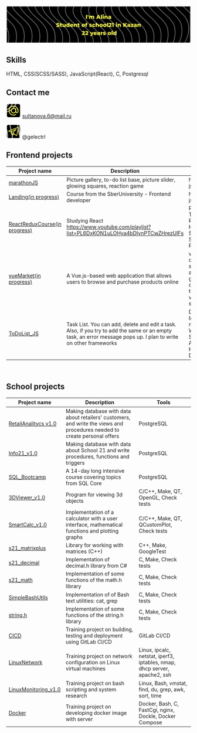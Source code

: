 ![header](img/img1.png)

## Skills
HTML, CSS(SCSS/SASS), JavaScript(React), C, Postgresql

## Contact me
![mail](img/mail.svg) sultanova.6@mail.ru <br>

![telegram](img/teleg.svg) @gelectrl <br>

## Frontend projects
| Project name | Description | Tools | Link |
| - | - | - | - |
| [marathonJS](https://github.com/sultanova6/marathonJS) | Picture gallery, to-do list base, picture slider, glowing squares, reaction game | html, css, js | References in the README |
| [Landing(in progress)](https://github.com/sultanova6/Landing) | Course from the SberUniversity - Frontend developer | html, css, js, react |   |
| [ReactReduxCourse(in progress)](https://github.com/sultanova6/ReactReduxCourse) | Studying React https://www.youtube.com/playlist?list=PL6DxKON1uLOHya4bDIynPTCwZHrezUlFs |  Redux Toolkit, React Hooks, Server-Side Rendering  |   |
| [vueMarket(in progress)](https://github.com/sultanova6/vueMarket) | A Vue.js-based web application that allows users to browse and purchase products online | vue, vue cli, json-server, axios, getting data from the API, vuex store | npm run serve |
| [ToDoList_JS](https://github.com/sultanova6/ToDoList_JS) | Task List. You can add, delete and edit a task. Also, if you try to add the same or an empty task, an error message pops up. I plan to write on other frameworks | DOM, Instance methods, Web Storage API, HTML DOM API | https://sultanova6.github.io/ToDoList_JS/ |
<br>

## School projects
| Project name | Description | Tools |
|-|-|-|
| [RetailAnalitycs v1.0](https://github.com/sultanova6/RetailAnalitycs_v1.0) | Making database with data about retailers' customers, and write the views and procedures needed to create personal offers | PostgreSQL
| [Info21_v1.0](https://github.com/sultanova6/Info21_v1.0) | Making database with data about School 21 and write procedures, functions and triggers | PostgreSQL
| [SQL_Bootcamp](https://github.com/sultanova6/SQL_Bootcamp) | A 14-day long intensive course covering topics from SQL Core | PostgreSQL
| [3DViewer_v1.0](https://github.com/sultanova6/3DViewer_v1.0) | Program for viewing 3d objects | C/C++, Make, QT, OpenGL, Check tests
| [SmartCalc_v1.0](https://github.com/sultanova6/SmartCalc_v1.0) | Implementation of a calculator with a user interface, mathematical functions and plotting graphs | C/C++, Make, QT, QCustomPlot, Check tests
| [s21_matrixplus](https://github.com/sultanova6/s21_matrixplus) | Library for working with matrices (C++) | C++, Make, GoogleTest
| [s21_decimal](https://github.com/sultanova6/s21_decimal) | Implementation of decimal.h library from C# | C, Make, Check tests
| [s21_math](https://github.com/sultanova6/s21_math) | Implementation of some functions of the math.h library | C, Make, Check tests
| [SimpleBashUtils](https://github.com/sultanova6/SimpleBashUtils) | Implementation of of Bash text utilities: cat, grep | C, Make, Check tests
| [string.h](https://github.com/sultanova6/s21_string) | Implementation of some functions of the string.h library | C, Make, Check tests
| [CICD](https://github.com/sultanova6/CICD) | Training project on building, testing and deployment using GitLab CI/CD | GitLab CI/CD
| [LinuxNetwork](https://github.com/sultanova6/Linux_Network) | Training project on network configuration on Linux virtual machines                              | Linux, ipcalc, netstat, iperf3, iptables, nmap, dhcp server, apache2, ssh
| [LinuxMonitoring_v1.0](https://github.com/sultanova6/LinuxMonitoring_v1.0) | Training project on bash scripting and system research | Linux, Bash, vmstat, find, du, grep, awk, sort, time
| [Docker](https://github.com/sultanova6/Docker) | Training project on developing docker image with server | Docker, Bash, C, FastCgi, nginx, Dockle, Docker Compose
<br>

